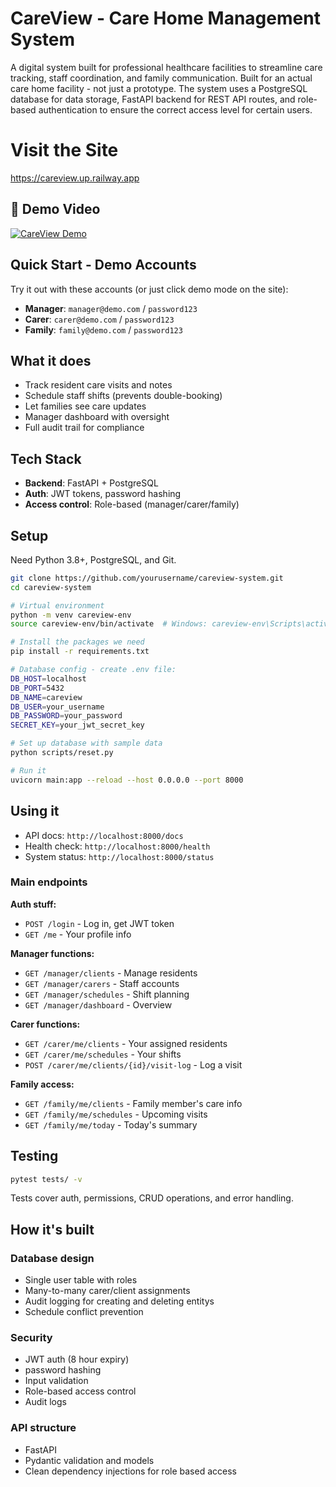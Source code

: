 # CareView - Care Home Management System

A digital system built for professional healthcare facilities to streamline care tracking, staff coordination, and family communication. Built for an actual care home facility - not just a prototype. The system uses a PostgreSQL database for data storage,
FastAPI backend for REST API routes, and role-based authentication to ensure the correct access level for certain users.




# Visit the Site
https://careview.up.railway.app

## 🎥 Demo Video
[![CareView Demo](https://img.shields.io/badge/▶️_Watch_Demo-FF0000?style=for-the-badge&logo=youtube&logoColor=white)](https://www.youtube.com/watch?v=gxm6m2cMNlE)



## Quick Start - Demo Accounts

Try it out with these accounts (or just click demo mode on the site):
- **Manager**: `manager@demo.com` / `password123`
- **Carer**: `carer@demo.com` / `password123`  
- **Family**: `family@demo.com` / `password123`

## What it does

- Track resident care visits and notes
- Schedule staff shifts (prevents double-booking) 
- Let families see care updates
- Manager dashboard with oversight
- Full audit trail for compliance


## Tech Stack

- **Backend**: FastAPI + PostgreSQL 
- **Auth**: JWT tokens, password hashing
- **Access control**: Role-based (manager/carer/family)

## Setup

Need Python 3.8+, PostgreSQL, and Git.

```bash
git clone https://github.com/yourusername/careview-system.git
cd careview-system

# Virtual environment
python -m venv careview-env
source careview-env/bin/activate  # Windows: careview-env\Scripts\activate

# Install the packages we need
pip install -r requirements.txt

# Database config - create .env file:
DB_HOST=localhost
DB_PORT=5432
DB_NAME=careview
DB_USER=your_username
DB_PASSWORD=your_password
SECRET_KEY=your_jwt_secret_key

# Set up database with sample data
python scripts/reset.py

# Run it
uvicorn main:app --reload --host 0.0.0.0 --port 8000
```
## Using it

- API docs: `http://localhost:8000/docs`
- Health check: `http://localhost:8000/health`
- System status: `http://localhost:8000/status`

### Main endpoints

**Auth stuff:**
- `POST /login` - Log in, get JWT token
- `GET /me` - Your profile info

**Manager functions:**
- `GET /manager/clients` - Manage residents
- `GET /manager/carers` - Staff accounts
- `GET /manager/schedules` - Shift planning
- `GET /manager/dashboard` - Overview

**Carer functions:**
- `GET /carer/me/clients` - Your assigned residents
- `GET /carer/me/schedules` - Your shifts
- `POST /carer/me/clients/{id}/visit-log` - Log a visit

**Family access:**
- `GET /family/me/clients` - Family member's care info
- `GET /family/me/schedules` - Upcoming visits
- `GET /family/me/today` - Today's summary

## Testing

```bash
pytest tests/ -v
```
Tests cover auth, permissions, CRUD operations, and error handling.



## How it's built

### Database design
- Single user table with roles 
- Many-to-many carer/client assignments  
- Audit logging for creating and deleting entitys
- Schedule conflict prevention

### Security
- JWT auth (8 hour expiry)
- password hashing
- Input validation
- Role-based access control
- Audit logs

### API structure
- FastAPI
- Pydantic validation and models
- Clean dependency injections for role based access

